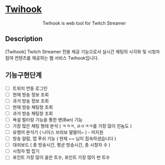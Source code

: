 

<p align="center">
  <a href="http://nestjs.com/" target="blank"><h1>Twihook</h1></a>
</p>
<p align="center">Twihook is web tool for Twitch Streamer</p>

  <!--[![Backers on Open Collective](https://opencollective.com/nest/backers/badge.svg)](https://opencollective.com/nest#backer)
  [![Sponsors on Open Collective](https://opencollective.com/nest/sponsors/badge.svg)](https://opencollective.com/nest#sponsor)-->

## Description
[Twihook] Twitch Streamer 전용 제공 기능으로서 실시간 채팅의 시각화 및 시청자 참여 컨텐츠를 제공하는 웹 서비스 Twihook입니다.

## 기능구현단계
- [ ] 트위치 연동 로그인
- [ ] 현재 방송 정보 조회
- [ ] 과거 방송 정보 조회
- [ ] 현재 방송 채팅창 조회
- [ ] 과거 방송 채팅창 조회
- [ ] 욕설 필터링 기능을 통한 밴(Ban) 기능
- [ ] 가장 많은 채팅 형태 분석 ( ㅋㅋㅋ, ㄹㅇㅋㅋ를 가장 많이 친놈도 )
- [ ] 유행어 분석기 ( 나이스 브라보 딸딸이~ ) - 미지원
- [ ] 방송 알람, 앱 푸쉬 기능 ( 현재 ~~ 님이 접속하셨습니다 )
- [ ] 대쉬보드 ( 총 방송시간, 평균 방송시간, 총 시청자 수 )
- [ ] 시청자 탭 잡기
- [ ] 포인트 가장 많이 꼴은 트수, 포인트 가장 많이 번 트수
